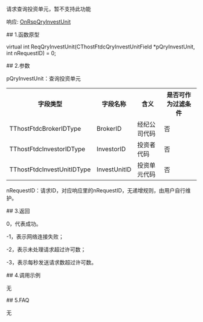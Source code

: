 <p>请求查询投资单元，暂不支持此功能</p>
<p>响应: <a href="../../CTHOSTFTDCTRADERAPI/ONRSPQRYINVESTUNIT/">OnRspQryInvestUnit</a></p>
<span class="anchor" id="0a9743a6-05e6-40af-8a7f-c01becdd790b"></span>
## 1.函数原型
<p>virtual int ReqQryInvestUnit(CThostFtdcQryInvestUnitField *pQryInvestUnit, int nRequestID) = 0;</p>
<span class="anchor" id="138f188f-63bc-4187-805a-ce88f04d83a1"></span>
## 2.参数
<p>pQryInvestUnit：查询投资单元</p>
<table><tr><th style="TEXT-ALIGN: center;">字段类型</th><th style="TEXT-ALIGN: center;">字段名称</th><th style="TEXT-ALIGN: center;">含义</th><th style="TEXT-ALIGN: center;">是否可作为过滤条件</th></tr><tr><td style="TEXT-ALIGN: left;">TThostFtdcBrokerIDType</td>
<td style="TEXT-ALIGN: left;">BrokerID</td>
<td style="TEXT-ALIGN: left;">经纪公司代码</td>
<td style="TEXT-ALIGN: left;">否</td>
</tr>
<tr><td style="TEXT-ALIGN: left;">TThostFtdcInvestorIDType</td>
<td style="TEXT-ALIGN: left;">InvestorID</td>
<td style="TEXT-ALIGN: left;">投资者代码</td>
<td style="TEXT-ALIGN: left;">否</td>
</tr>
<tr><td style="TEXT-ALIGN: left;">TThostFtdcInvestUnitIDType</td>
<td style="TEXT-ALIGN: left;">InvestUnitID</td>
<td style="TEXT-ALIGN: left;">投资单元代码</td>
<td style="TEXT-ALIGN: left;">否</td>
</tr>
</table>
<p>nRequestID：请求ID，对应响应里的nRequestID，无递增规则，由用户自行维护。</p>
<span class="anchor" id="cb03eae7-c3bf-4ee4-96af-f5a27f48b9b6"></span>
## 3.返回
<p>0，代表成功。</p>
<p>-1，表示网络连接失败；</p>
<p>-2，表示未处理请求超过许可数；</p>
<p>-3，表示每秒发送请求数超过许可数。</p>
<span class="anchor" id="6201cd74-b343-4a84-ac4c-729cc458a42d"></span>
## 4.调用示例
<p>无</p>
<span class="anchor" id="234c68db-209f-4500-97b6-a42aa52a6b9f"></span>
## 5.FAQ
<p>无</p>
